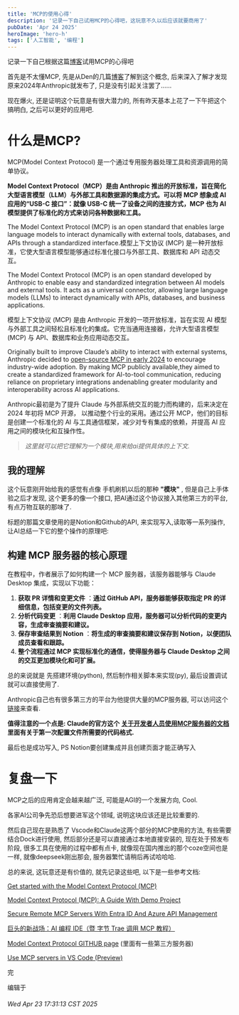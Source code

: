 ```yaml
---
title: 'MCP的使用心得'
description: '记录一下自己试用MCP的心得吧，这玩意不久以后应该就要商用了'
pubDate: 'Apr 24 2025'
heroImage: 'hero-h'
tags: ['人工智能', '编程']
---
```

记录一下自己根据这篇[博客](https://www.datacamp.com/tutorial/mcp-model-context-protocol?utm_source=chatgpt.com)试用MCP的心得吧

首先是不太懂MCP, 先是从Den的几篇[博客](https://den.dev/blog/local-mcp-server-authorization/)了解到这个概念, 后来深入了解才发现原来2024年Anthropic就发布了, 只是没有引起关注罢了......

现在爆火, 还是证明这个玩意是有很大潜力的, 所有昨天基本上花了一下午把这个搞明白, 之后可以更好的应用吧.

# 什么是MCP?

MCP(Model Context Protocol) 是一个通过专用服务器处理工具和资源调用的简单协议。

**Model Context Protocol（MCP）是由 Anthropic 推出的开放标准，旨在简化大型语言模型（LLM）与外部工具和数据源的集成方式。可以将 MCP 想象成 AI 应用的“USB-C 接口”：就像 USB-C 统一了设备之间的连接方式，MCP 也为 AI 模型提供了标准化的方式来访问各种数据和工具。**

The Model Context Protocol (MCP) is an open standard that enables large language models to interact dynamically with external tools, databases, and APIs through a standardized interface.模型上下文协议 (MCP) 是一种开放标准，它使大型语言模型能够通过标准化接口与外部工具、数据库和 API 动态交互。

The Model Context Protocol (MCP) is an open standard developed by Anthropic to enable easy and standardized integration between AI models and external tools. It acts as a universal connector, allowing large language models (LLMs) to interact dynamically with APIs, databases, and business applications.

模型上下文协议 (MCP) 是由 Anthropic 开发的一项开放标准，旨在实现 AI 模型与外部工具之间轻松且标准化的集成。它充当通用连接器，允许大型语言模型 (MCP) 与 API、数据库和业务应用动态交互。

Originally built to improve Claude’s ability to interact with external systems, Anthropic decided to [open-source MCP in early 2024](https://www.anthropic.com/news/model-context-protocol) to encourage industry-wide adoption. By making MCP publicly available,they aimed to create a standardized framework for AI-to-tool
communication, reducing reliance on proprietary integrations andenabling greater modularity and interoperability across AI applications.

Anthropic最初是为了提升 Claude 与外部系统交互的能力而构建的，后来决定在 2024 年初将 MCP 开源， 以推动整个行业的采用。通过公开 MCP，他们的目标是创建一个标准化的 AI 与工具通信框架，减少对专有集成的依赖，并提高 AI 应用之间的模块化和互操作性。

> *这里就可以把它理解为一个模块,用来给ai提供具体的上下文.*

## 我的理解

这个玩意刚开始给我的感觉有点像 手机刷机以后的那种 **"模块"** , 但是自己上手体验之后才发现, 这个更多的像一个接口, 把AI通过这个协议接入其他第三方的平台, 有点万物互联的那味了.

标题的那篇文章使用的是Notion和Github的API, 来实现写入,读取等一系列操作, 让AI总结一下它的整个操作的原理吧:

## 构建 MCP 服务器的核心原理

在教程中，作者展示了如何构建一个 MCP 服务器，该服务器能够与 Claude Desktop 集成，实现以下功能：

1. **获取 PR 详情和变更文件** ：**通过 GitHub API，服务器能够获取指定 PR 的详细信息，包括变更的文件列表。**
2. **分析代码变更** ：**利用 Claude Desktop 应用，服务器可以分析代码的变更内容，生成审查摘要和建议。**
3. **保存审查结果到 Notion** ：**将生成的审查摘要和建议保存到 Notion，以便团队成员查看和跟踪。**
4. **整个流程通过 MCP 实现标准化的通信，使得服务器与 Claude Desktop 之间的交互更加模块化和可扩展。**

总的来说就是 先搭建环境(python), 然后制作相关脚本来实现(py), 最后设置调试就可以直接使用了.

Anthropic自己也有很多第三方的平台为他提供大量的MCP服务器, 可以访问这个[链接](https://github.com/modelcontextprotocol/servers)来查看.

**值得注意的一个点是: Claude的官方这个** **[关于开发者人员使用MCP服务器的文档](https://modelcontextprotocol.io/quickstart/server#windows) 里面有关于第一次配置文件所需要的代码格式.**

最后也是成功写入, PS Notion要创建集成并且创建页面才能正确写入

# 复盘一下

MCP之后的应用肯定会越来越广泛, 可能是AGI的一个发展方向, Cool.

各家AI公司争先恐后想要进军这个领域, 说明这块应该还是比较重要的.

然后自己现在是熟悉了 Vscode和Claude这两个部分的MCP使用的方法, 有些需要结合Dock进行使用, 然后部分还是可以直接通过本地直接安装的, 现在处于预发布阶段, 很多工具在使用的过程中都有点卡, 就像现在国内推出的那个coze空间也是一样, 就像deepseek刚出那会, 服务器繁忙请稍后再试哈哈哈.

总的来说, 这玩意还是有价值的, 就先记录这些吧, 以下是一些参考文档:

[Get started with the Model Context Protocol (MCP)]()

[Model Context Protocol (MCP): A Guide With Demo Project](https://www.datacamp.com/tutorial/mcp-model-context-protocol?utm_source=chatgpt.com)

[Secure Remote MCP Servers With Entra ID And Azure API Management](https://den.dev/blog/remote-mcp-server/)

[巨头的新战场：AI 编程 IDE（暨 字节 Trae 调用 MCP 教程）](https://www.ruanyifeng.com/blog/2025/04/trae-mcp.html)

[Model Context Protocol GITHUB page](https://github.com/modelcontextprotocol/servers) (里面有一些第三方服务器)

[Use MCP servers in VS Code (Preview)](https://code.visualstudio.com/docs/copilot/chat/mcp-servers)

完

编辑于

###### Wed Apr 23 17:31:13 CST 2025

